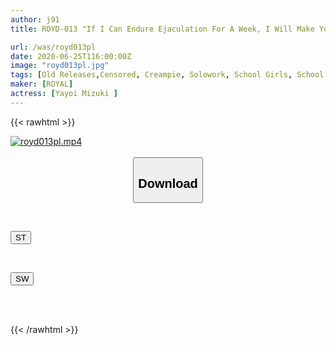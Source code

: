 ```yaml
---
author: j91
title: ROYD-013 "If I Can Endure Ejaculation For A Week, I Will Make You Etch!" Temptation Of A Little Devilish Sister Who Continues To Stimulate My Po ○ Mizuki Yayoi

url: /was/royd013pl
date: 2020-06-25T116:00:00Z
image: "royd013pl.jpg"
tags: [Old Releases,Censored, Creampie, Solowork, School Girls, School Uniform, Sister	]
maker: [ROYAL]
actress: [Yayoi Mizuki ]
---
```



{{< rawhtml >}}

<div class="video" data-videoid="WbvxgB6v4JIbwWA">
    <a href="javascript:;">
        <img src="/was/royd013pl/royd013pl.jpg" width="WIDTH" height="HEIGHT" alt="royd013pl.mp4" loading="lazy">
    </a>
</div>

<script type="text/javascript" src="https://j91.asia/asset/on-demand-st.js"></script>

<br>
  <link rel="stylesheet" href="https://j91.asia/asset/bs5.css">
  
  <center>
  <button class="btn btn-primary" type="button" data-bs-toggle="collapse" data-bs-target=".multi-collapse" aria-expanded="false" aria-controls="multiCollapseExample1 multiCollapseExample2"><h2>Download</h2></button></center>
</p>
<div class="row">
  <div class="col">
    <div class="collapse multi-collapse" id="multiCollapseExample1">
      <div class="card card-body">
	      	      <br>
<div class="buttons">  
<p><a href="https://streamtape.to/v/WbvxgB6v4JIbwWA" target="_blank"><button class="btn-hover color-3"><i class="fa fa-download"></i> ST</button></a></p></div>
    </div>
  </div>
</div>
  <div class="col">
    <div class="collapse multi-collapse" id="multiCollapseExample2">
      <div class="card card-body">
	      <br>
<div class="buttons">
<p><a href="https://flaswish.com/smo7n8l2on9f" target="_blank"><button class="btn-hover color-2"><i class="fa fa-download"></i> SW</button></a></p></div>
<br><br>
      </div>
    </div>
  </div>
</div>

{{< /rawhtml >}}